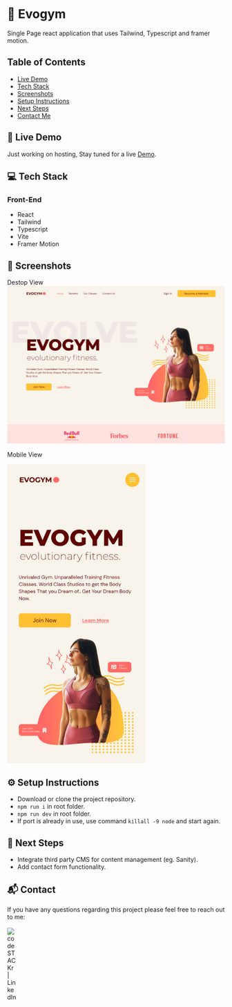 # 🔴 Evogym

Single Page react application that uses Tailwind, Typescript and framer motion.

## Table of Contents

- [Live Demo](#-live-demo)
- [Tech Stack](#-tech-stack)
- [Screenshots](#-screenshots)
- [Setup Instructions](#EF%B8%8F-setup-instructions)
- [Next Steps](#-next-steps)
- [Contact Me](#-contact)
<!-- - [Features](#-features) -->

## 📲 Live Demo

Just working on hosting, Stay tuned for a live [Demo](https://max-wanless-evogym.netlify.app).

## 💻 Tech Stack

### Front-End

- React
- Tailwind
- Typescript
- Vite
- Framer Motion

<!-- ## ✨ Features
- Showcase brand information in an intuitive and interactive way.
- Intuitive drag-and-drop interface for task categorization. -->

## 📸 Screenshots

Destop View
![Desktop View](https://github.com/MaxWanless/max-wanless-evogym/blob/main/screenshots/EVOGYM_Desktop.png?raw=true)

Mobile View

<img src="https://github.com/MaxWanless/max-wanless-evogym/blob/main/screenshots/EVOGYM_Mobile.png?raw=true" width="320" alt="Mobile View">

<br />

## ⚙️ Setup Instructions

- Download or clone the project repository.
- `npm run i` in root folder.
- `npm run dev` in root folder.
- If port is already in use, use command `killall -9 node` and start again.

## 👟 Next Steps

- Integrate third party CMS for content management (eg. Sanity).
- Add contact form functionality. 

## 📬 Contact

If you have any questions regarding this project please feel free to reach out to me:
<br />
<br />
[<img align="left" alt="codeSTACKr | LinkedIn" width="22px" src="https://raw.githubusercontent.com/rahuldkjain/github-profile-readme-generator/master/src/images/icons/Social/linked-in-alt.svg" />][linkedin]
<br />

[linkedin]: https://www.linkedin.com/in/maxwanless/
